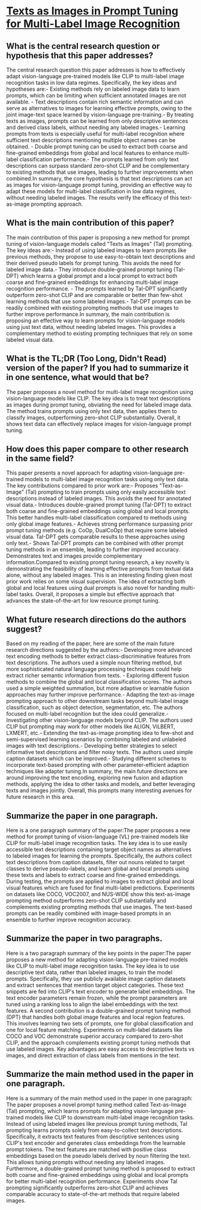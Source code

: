 # [Texts as Images in Prompt Tuning for Multi-Label Image Recognition](https://arxiv.org/abs/2211.12739)

## What is the central research question or hypothesis that this paper addresses?

The central research question this paper addresses is how to effectively adapt vision-language pre-trained models like CLIP to multi-label image recognition tasks in low data regimes. Specifically, the key ideas and hypotheses are:- Existing methods rely on labeled image data to learn prompts, which can be limiting when sufficient annotated images are not available. - Text descriptions contain rich semantic information and can serve as alternatives to images for learning effective prompts, owing to the joint image-text space learned by vision-language pre-training.- By treating texts as images, prompts can be learned from only descriptive sentences and derived class labels, without needing any labeled images.- Learning prompts from texts is especially useful for multi-label recognition where sufficient text descriptions mentioning multiple object names can be obtained. - Double prompt tuning can be used to extract both coarse and fine-grained embeddings from global and local features to enhance multi-label classification performance.- The prompts learned from only text descriptions can surpass standard zero-shot CLIP and be complementary to existing methods that use images, leading to further improvements when combined.In summary, the core hypothesis is that text descriptions can act as images for vision-language prompt tuning, providing an effective way to adapt these models for multi-label classification in low data regimes, without needing labeled images. The results verify the efficacy of this text-as-image prompting approach.


## What is the main contribution of this paper?

The main contribution of this paper is proposing a new method for prompt tuning of vision-language models called "Texts as Images" (TaI) prompting. The key ideas are:- Instead of using labeled images to learn prompts like previous methods, they propose to use easy-to-obtain text descriptions and their derived pseudo labels for prompt tuning. This avoids the need for labeled image data.- They introduce double-grained prompt tuning (TaI-DPT) which learns a global prompt and a local prompt to extract both coarse and fine-grained embeddings for enhancing multi-label image recognition performance. - The prompts learned by TaI-DPT significantly outperform zero-shot CLIP and are comparable or better than few-shot learning methods that use some labeled images.- TaI-DPT prompts can be readily combined with existing prompting methods that use images to further improve performance.In summary, the main contribution is proposing an effective way to learn prompts for vision-language models using just text data, without needing labeled images. This provides a complementary method to existing prompting techniques that rely on some labeled visual data.


## What is the TL;DR (Too Long, Didn't Read) version of the paper? If you had to summarize it in one sentence, what would that be?

The paper proposes a novel method for multi-label image recognition using vision-language models like CLIP. The key idea is to treat text descriptions as images during prompt tuning, obviating the need for labeled image data. The method trains prompts using only text data, then applies them to classify images, outperforming zero-shot CLIP substantially. Overall, it shows text data can effectively replace images for vision-language prompt tuning.


## How does this paper compare to other research in the same field?

This paper presents a novel approach for adapting vision-language pre-trained models to multi-label image recognition tasks using only text data. The key contributions compared to prior work are:- Proposes "Text-as-Image" (TaI) prompting to train prompts using only easily accessible text descriptions instead of labeled images. This avoids the need for annotated visual data.- Introduces double-grained prompt tuning (TaI-DPT) to extract both coarse and fine-grained embeddings using global and local prompts. This better handles multi-label classification compared to methods using only global image features.- Achieves strong performance surpassing prior prompt tuning methods (e.g. CoOp, DualCoOp) that require some labeled visual data. TaI-DPT gets comparable results to these approaches using only text.- Shows TaI-DPT prompts can be combined with other prompt tuning methods in an ensemble, leading to further improved accuracy. Demonstrates text and images provide complementary information.Compared to existing prompt tuning research, a key novelty is demonstrating the feasibility of learning effective prompts from textual data alone, without any labeled images. This is an interesting finding given most prior work relies on some visual supervision. The idea of extracting both global and local features using dual prompts is also novel for handling multi-label tasks. Overall, it proposes a simple but effective approach that advances the state-of-the-art for low resource prompt tuning.


## What future research directions do the authors suggest?

Based on my reading of the paper, here are some of the main future research directions suggested by the authors:- Developing more advanced text encoding methods to better extract class-discriminative features from text descriptions. The authors used a simple noun filtering method, but more sophisticated natural language processing techniques could help extract richer semantic information from texts. - Exploring different fusion methods to combine the global and local classification scores. The authors used a simple weighted summation, but more adaptive or learnable fusion approaches may further improve performance.- Adapting the text-as-image prompting approach to other downstream tasks beyond multi-label image classification, such as object detection, segmentation, etc. The authors focused on multi-label recognition but the idea could generalize.- Investigating other vision-language models beyond CLIP. The authors used CLIP but prompting may work for other models like ALIGN, ViLBERT, LXMERT, etc.- Extending the text-as-image prompting idea to few-shot and semi-supervised learning scenarios by combining labeled and unlabeled images with text descriptions.- Developing better strategies to select informative text descriptions and filter noisy texts. The authors used simple caption datasets which can be improved.- Studying different schemes to incorporate text-based prompting with other parameter-efficient adaption techniques like adapter tuning.In summary, the main future directions are around improving the text encoding, exploring new fusion and adaption methods, applying the idea to other tasks and models, and better leveraging texts and images jointly. Overall, this prompts many interesting avenues for future research in this area.


## Summarize the paper in one paragraph.

Here is a one paragraph summary of the paper:The paper proposes a new method for prompt tuning of vision-language (VL) pre-trained models like CLIP for multi-label image recognition tasks. The key idea is to use easily accessible text descriptions containing target object names as alternatives to labeled images for learning the prompts. Specifically, the authors collect text descriptions from caption datasets, filter out nouns related to target classes to derive pseudo-labels, and learn global and local prompts using these texts and labels to extract coarse and fine-grained embeddings. During testing, the prompts are applied to images to extract global and local visual features which are fused for final multi-label predictions. Experiments on datasets like COCO, VOC2007, and NUS-WIDE show this text-as-image prompting method outperforms zero-shot CLIP substantially and complements existing prompting methods that use images. The text-based prompts can be readily combined with image-based prompts in an ensemble to further improve recognition accuracy.


## Summarize the paper in two paragraphs.

Here is a two paragraph summary of the key points in the paper:The paper proposes a new method for adapting vision-language pre-trained models like CLIP to multi-label image recognition tasks. The key idea is to use descriptive text data, rather than labeled images, to train the model prompts. Specifically, they use publicly available image caption datasets and extract sentences that mention target object categories. These text snippets are fed into CLIP's text encoder to generate label embeddings. The text encoder parameters remain frozen, while the prompt parameters are tuned using a ranking loss to align the label embeddings with the text features. A second contribution is a double-grained prompt tuning method (DPT) that handles both global image features and local region features. This involves learning two sets of prompts, one for global classification and one for local feature matching. Experiments on multi-label datasets like COCO and VOC demonstrate superior accuracy compared to zero-shot CLIP, and the approach complements existing prompt tuning methods that use labeled images. Key advantages are easy access to descriptive texts vs images, and direct extraction of class labels from mentions in the text.


## Summarize the main method used in the paper in one paragraph.

Here is a summary of the main method used in the paper in one paragraph: The paper proposes a novel prompt tuning method called Text-as-Image (TaI) prompting, which learns prompts for adapting vision-language pre-trained models like CLIP to downstream multi-label image recognition tasks. Instead of using labeled images like previous prompt tuning methods, TaI prompting learns prompts solely from easy-to-collect text descriptions. Specifically, it extracts text features from descriptive sentences using CLIP's text encoder and generates class embeddings from the learnable prompt tokens. The text features are matched with positive class embeddings based on the pseudo labels derived by noun filtering the text. This allows tuning prompts without needing any labeled images. Furthermore, a double-grained prompt tuning method is proposed to extract both coarse and fine-grained embeddings using global and local prompts for better multi-label recognition performance. Experiments show TaI prompting significantly outperforms zero-shot CLIP and achieves comparable accuracy to state-of-the-art methods that require labeled images.
